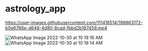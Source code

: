 # astrology_app




https://user-images.githubusercontent.com/111416514/198863172-b0e6766e-d648-4d80-8cad-fbbd2b187459.mp4

![WhatsApp Image 2022-10-30 at 10 19 16 AM](https://user-images.githubusercontent.com/111416514/198863234-54e2d8d0-1432-465c-8fe6-ccbb2dbf02f4.jpeg)
![WhatsApp Image 2022-10-30 at 10 19 14 AM](https://user-images.githubusercontent.com/111416514/198863235-4d01c2c3-fd5f-4e4c-aa32-e1f81f4019cc.jpeg)
